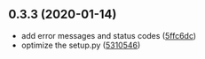 ## 0.3.3 (2020-01-14)

* add error messages and status codes ([5ffc6dc](https://github.com/renderbus/rayvision_utils/commit/5ffc6dc))
* optimize the setup.py ([5310546](https://github.com/renderbus/rayvision_utils/commit/5310546))



